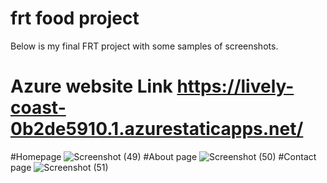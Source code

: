 # frt food project
Below is my final FRT project with some samples of screenshots.
# Azure website Link https://lively-coast-0b2de5910.1.azurestaticapps.net/
#Homepage
![Screenshot (49)](https://user-images.githubusercontent.com/105802909/183456183-dbee03d5-b381-4b11-99b2-ad4d3d7e8d3f.png)
#About page
![Screenshot (50)](https://user-images.githubusercontent.com/105802909/183456542-eebc3f5e-5988-4f0a-8d24-c00956f9ef6f.png)
#Contact page
![Screenshot (51)](https://user-images.githubusercontent.com/105802909/183456344-e35fc5d7-b4e6-465b-aba7-a2b96be99c0d.png)
